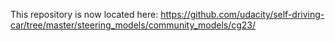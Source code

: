 This repository is now located here:
https://github.com/udacity/self-driving-car/tree/master/steering_models/community_models/cg23/
